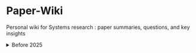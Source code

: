 # Paper-Wiki
Personal wiki for Systems research : paper summaries, questions, and key insights

<details>
# <summary>Before 2025</summary>

- Cold Start Influencing Factors in Function as a Service / UCC

</details>
